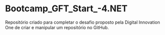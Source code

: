 # Bootcamp_GFT_Start_-4.NET
Repositório criado para completar o desafio proposto pela Digital Innovation One de criar e manipular um repositório no GitHub.
